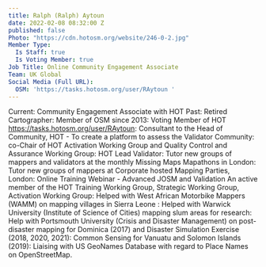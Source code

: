 ```yaml
---
title: Ralph (Ralph) Aytoun
date: 2022-02-08 08:32:00 Z
published: false
Photo: "https://cdn.hotosm.org/website/246-0-2.jpg"
Member Type:
  Is Staff: true
  Is Voting Member: true
Job Title: Online Community Engagement Associate
Team: UK Global
Social Media (Full URL):
  OSM: 'https://tasks.hotosm.org/user/RAytoun '
---
```


Current: Community Engagement Associate with HOT
Past: Retired Cartographer: Member of OSM since 2013: Voting Member of HOT
https://tasks.hotosm.org/user/RAytoun: Consultant to the Head of Community, HOT - To create a platform to assess the Validator Community: co-Chair of HOT Activation Working Group and Quality Control and Assurance Working Group: HOT Lead Validator: Tutor new groups of mappers and validators at the monthly Missing Maps Mapathons in London: Tutor new groups of mappers at Corporate hosted Mapping Parties, London: Online Training Webinar - Advanced JOSM and Validation
An active member of the HOT Training Working Group, Strategic Working Group, Activation Working Group: Helped with West African Motorbike Mappers (WAMM) on mapping villages in Sierra Leone :
Helped with Warwick University (Institute of Science of Cities) mapping slum areas for research: Help with Portsmouth University (Crisis and Disaster Management) on post-disaster mapping for Dominica (2017) and Disaster Simulation Exercise (2018, 2020, 2021): Common Sensing for Vanuatu and Solomon Islands (2019): Liaising with US GeoNames Database with regard to Place Names on OpenStreetMap.